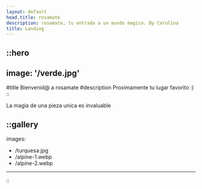 ```yaml
---
layout: default
head.title: rosamate
description: rosamate, tu entrada a un mundo magico. By Carolina
title: Landing
---
```


::hero
---
image: '/verde.jpg'
---
#title
Bienvenid@ a rosamate
#description
Proximamente tu lugar favorito :)
::

La magia de una pieza unica es invaluable

::gallery
---
images:
  - /turquesa.jpg
  - /alpine-1.webp
  - /alpine-2.webp
---
::
